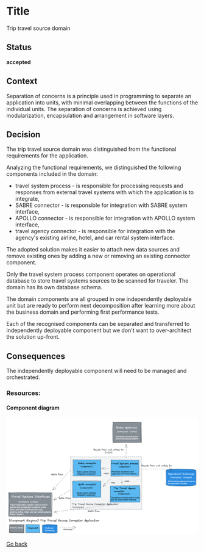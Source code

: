 # Title

Trip travel source domain

## Status

**accepted**

## Context

Separation of concerns is a principle used in programming to separate an application into units, with minimal overlapping between the functions of the individual units. The separation of concerns is achieved using modularization, encapsulation and arrangement in software layers.  

## Decision

The trip travel source domain was distinguished from the functional requirements for the application.  

Analyzing the functional requirements, we distinguished the following components included in the domain:  
* travel system process - is responsible for processing requests and responses from external travel systems with which the application is to integrate,  
* SABRE connector - is responsible for integration with SABRE system interface,  
* APOLLO connector - is responsible for integration with APOLLO system interface,  
* travel agency connector - is responsible for integration with the agency's existing airline, hotel, and car rental system interface.  

The adopted solution makes it easier to attach new data sources and remove existing ones by adding a new or removing an existing connector component.  

Only the travel system process component operates on operational database to store travel systems sources to be scanned for traveler. The domain has its own database schema.  

The domain components are all grouped in one independently deployable unit but are ready to perform next decomposition after learning more about the business domain and performing first performance tests.  

Each of the recognised components can be separated and transferred to independently deployable component but we don't want to over-architect the solution up-front.  

## Consequences

The independently deployable component will need to be managed and orchestrated.  

### Resources:

#### Component diagram

![Dynamic diagram](https://github.com/ExtravaganzaTeam/KATAS-2023/blob/main/current/architecture/trip_travel_source_connector_app_component.png "a title")  


[Go back](./README.md)
